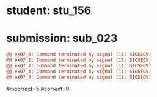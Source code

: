 # student: stu_156
# submission: sub_023

```diff
@@ ex07_0: Command terminated by signal (11: SIGSEGV)
@@ ex07_1: Command terminated by signal (11: SIGSEGV)
@@ ex07_2: Command terminated by signal (11: SIGSEGV)
@@ ex07_3: Command terminated by signal (11: SIGSEGV)
@@ ex07_4: Command terminated by signal (11: SIGSEGV)
```
#incorrect=5
#correct=0
